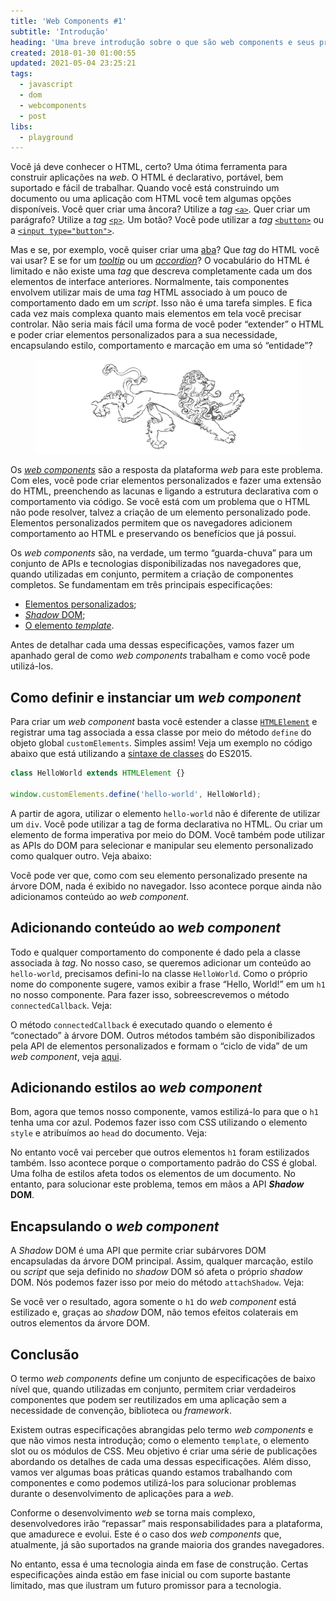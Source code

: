 ```yaml
---
title: 'Web Components #1'
subtitle: 'Introdução'
heading: 'Uma breve introdução sobre o que são web components e seus principais casos de uso'
created: 2018-01-30 01:00:55
updated: 2021-05-04 23:25:21
tags:
  - javascript
  - dom
  - webcomponents
  - post
libs:
  - playground
---
```


Você já deve conhecer o HTML, certo? Uma ótima ferramenta para construir
aplicações na _web_. O HTML é declarativo, portável, bem suportado e fácil de
trabalhar. Quando você está construindo um documento ou uma aplicação com HTML
você tem algumas opções disponíveis. Você quer criar uma âncora? Utilize a _tag_
[`<a>`](https://developer.mozilla.org/en-US/docs/Web/HTML/Element/a). Quer criar
um parágrafo? Utilize a _tag_
[`<p>`](https://developer.mozilla.org/en-US/docs/Web/HTML/Element/p). Um botão?
Você pode utilizar a _tag_
[`<button>`](https://developer.mozilla.org/en-US/docs/Web/HTML/Element/button)
ou a
[`<input type="button">`](https://developer.mozilla.org/en-US/docs/Web/HTML/Element/input/button).

Mas e se, por exemplo, você quiser criar uma
[aba](https://en.wikipedia.org/wiki/Tab_(interface))? Que _tag_ do HTML você vai
usar? E se for um [_tooltip_](https://en.wikipedia.org/wiki/Tooltip) ou um
[_accordion_](https://en.wikipedia.org/wiki/Accordion_(GUI))? O vocabulário do
HTML é limitado e não existe uma _tag_ que descreva completamente cada um dos
elementos de interface anteriores. Normalmente, tais componentes envolvem
utilizar mais de uma _tag_ HTML associado à um pouco de comportamento dado em um
_script_. Isso não é uma tarefa simples. E fica cada vez mais complexa quanto
mais elementos em tela você precisar controlar. Não seria mais fácil uma forma
de você poder “extender” o HTML e poder criar elementos personalizados para a
sua necessidade, encapsulando estilo, comportamento e marcação em uma só
“entidade”?

<figure>
  <img
    src="/images/illustrations/lock.svg"
    alt="Um leão heráldico."
    decoding="async"
    loading="lazy"
  />
</figure>


Os [_web components_](https://en.wikipedia.org/wiki/Web_Components) são a
resposta da plataforma _web_ para este problema. Com eles, você pode criar
elementos personalizados e fazer uma extensão do HTML, preenchendo as lacunas e
ligando a estrutura declarativa com o comportamento via código. Se você está com
um problema que o HTML não pode resolver, talvez a criação de um elemento
personalizado pode. Elementos personalizados permitem que os navegadores
adicionem comportamento ao HTML e preservando os benefícios que já possui.

Os _web components_ são, na verdade, um termo “guarda-chuva” para um conjunto de
APIs e tecnologias disponibilizadas nos navegadores que, quando utilizadas em
conjunto, permitem a criação de componentes completos. Se fundamentam em três
principais especificações:

- [Elementos personalizados](https://html.spec.whatwg.org/#custom-elements);
- [_Shadow_ DOM](https://dom.spec.whatwg.org/#shadow-trees);
- [O elemento _template_](https://html.spec.whatwg.org/multipage/scripting.html#the-template-element).

Antes de detalhar cada uma dessas especificações, vamos fazer um apanhado geral
de como _web components_ trabalham e como você pode utilizá-los.

## Como definir e instanciar um _web component_

Para criar um _web component_ basta você estender a classe
[`HTMLElement`](https://developer.mozilla.org/en-US/docs/Web/API/HTMLElement) e
registrar uma tag associada a essa classe por meio do método `define` do objeto
global `customElements`. Simples assim! Veja um exemplo no código abaixo que
está utilizando a [sintaxe de classes](/blog/javascript-orientado-a-objetos-4)
do ES2015.

```js
class HelloWorld extends HTMLElement {}

window.customElements.define('hello-world', HelloWorld);
```

A partir de agora, utilizar o elemento `hello-world` não é diferente de utilizar
um `div`. Você pode utilizar a tag de forma declarativa no HTML. Ou criar um
elemento de forma imperativa por meio do DOM. Você também pode utilizar as APIs
do DOM para selecionar e manipular seu elemento personalizado como qualquer
outro. Veja abaixo:

<playground-ide
  project-src="/projects/2018-01-30/1/project.json"
  editable-filesystem
  line-numbers
  resizable>
</playground-ide>

Você pode ver que, como com seu elemento personalizado presente na árvore DOM,
nada é exibido no navegador. Isso acontece porque ainda não adicionamos conteúdo
ao _web component_.

## Adicionando conteúdo ao _web component_

Todo e qualquer comportamento do componente é dado pela a classe associada à
_tag_. No nosso caso, se queremos adicionar um conteúdo ao `hello-world`,
precisamos defini-lo na classe `HelloWorld`. Como o próprio nome do componente
sugere, vamos exibir a frase “Hello, World!” em um `h1` no nosso componente.
Para fazer isso, sobreescrevemos o método `connectedCallback`. Veja:

<playground-ide
  project-src="/projects/2018-01-30/2/project.json"
  editable-filesystem
  line-numbers
  resizable>
</playground-ide>

<aside>
  <p>
    O método <code>connectedCallback</code> é executado quando o elemento é
    “conectado” à árvore DOM. Outros métodos também são disponibilizados pela
    API de elementos personalizados e formam o “ciclo de vida” de um
    <i>web component</i>, veja <a href="https://developer.mozilla.org/en-US/docs/Web/Web_Components/Using_custom_elements#using_the_lifecycle_callbacks">aqui</a>.
  </p>
</aside>

## Adicionando estilos ao _web component_

Bom, agora que temos nosso componente, vamos estilizá-lo para que o `h1` tenha
uma cor azul. Podemos fazer isso com CSS utilizando o elemento `style` e
atribuímos ao `head` do documento. Veja:

<playground-ide
  project-src="/projects/2018-01-30/3/project.json"
  editable-filesystem
  line-numbers
  resizable>
</playground-ide>

No entanto você vai perceber que outros elementos `h1` foram estilizados também.
Isso acontece porque o comportamento padrão do CSS é global. Uma folha de
estilos afeta todos os elementos de um documento. No entanto, para solucionar
este problema, temos em mãos a API **_Shadow_ DOM**.

## Encapsulando o _web component_

A _Shadow_ DOM é uma API que permite criar subárvores DOM encapsuladas da árvore
DOM principal. Assim, qualquer marcação, estilo ou _script_ que seja definido no
_shadow_ DOM só afeta o próprio _shadow_ DOM. Nós podemos fazer isso por meio
do método `attachShadow`. Veja:

<playground-ide
  project-src="/projects/2018-01-30/4/project.json"
  editable-filesystem
  line-numbers
  resizable>
</playground-ide>

Se você ver o resultado, agora somente o `h1` do _web component_ está estilizado
e, graças ao _shadow_ DOM, não temos efeitos colaterais em outros elementos da
árvore DOM.

## Conclusão

O termo _web components_ define um conjunto de especificações de baixo nível
que, quando utilizadas em conjunto, permitem criar verdadeiros componentes que
podem ser reutilizados em uma aplicação sem a necessidade de convenção,
biblioteca ou _framework_.

Existem outras especificações abrangidas pelo termo _web components_ e que não
vimos nesta introdução; como o elemento `template`, o elemento slot ou os
módulos de CSS. Meu objetivo é criar uma série de publicações abordando os
detalhes de cada uma dessas especificações. Além disso, vamos ver algumas boas
práticas quando estamos trabalhando com componentes e como podemos utilizá-los
para solucionar problemas durante o desenvolvimento de aplicações para a _web_.

Conforme o desenvolvimento _web_ se torna mais complexo, desenvolvedores irão
“repassar” mais responsabilidades para a plataforma, que amadurece e evolui.
Este é o caso dos _web components_ que, atualmente, já são suportados na grande
maioria dos grandes navegadores.

No entanto, essa é uma tecnologia ainda em fase de construção. Certas
especificações ainda estão em fase inicial ou com suporte bastante limitado, mas
que ilustram um futuro promissor para a tecnologia.
